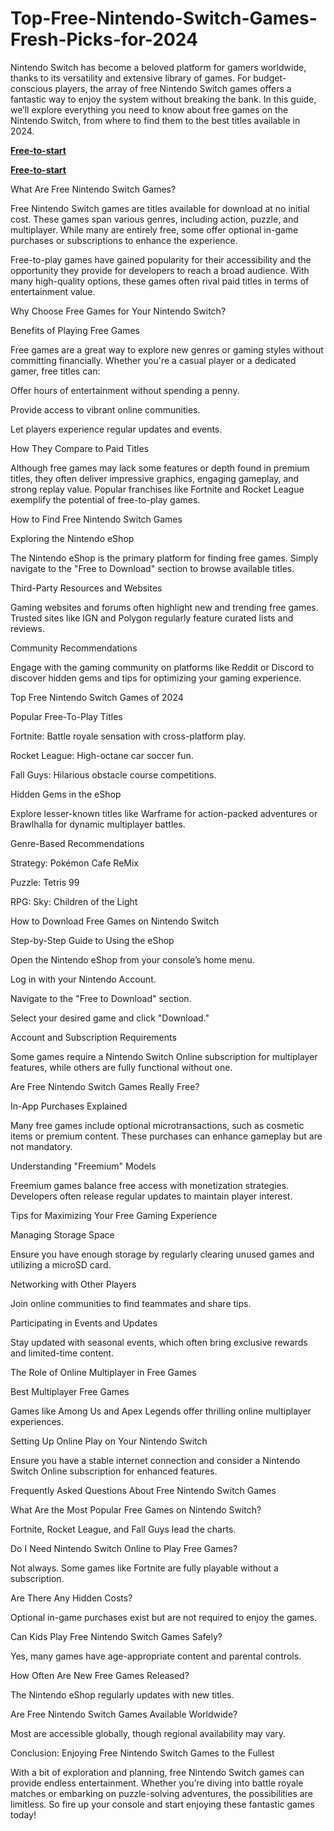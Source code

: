 # Top-Free-Nintendo-Switch-Games-Fresh-Picks-for-2024
Nintendo Switch has become a beloved platform for gamers worldwide, thanks to its versatility and extensive library of games. For budget-conscious players, the array of free Nintendo Switch games offers a fantastic way to enjoy the system without breaking the bank. In this guide, we’ll explore everything you need to know about free games on the Nintendo Switch, from where to find them to the best titles available in 2024.


**[Free-to-start](https://usaofferzon.com/nintendo)**



**[Free-to-start](https://usaofferzon.com/giftcard)**




What Are Free Nintendo Switch Games?

Free Nintendo Switch games are titles available for download at no initial cost. These games span various genres, including action, puzzle, and multiplayer. While many are entirely free, some offer optional in-game purchases or subscriptions to enhance the experience.

Free-to-play games have gained popularity for their accessibility and the opportunity they provide for developers to reach a broad audience. With many high-quality options, these games often rival paid titles in terms of entertainment value.

Why Choose Free Games for Your Nintendo Switch?

Benefits of Playing Free Games

Free games are a great way to explore new genres or gaming styles without committing financially. Whether you're a casual player or a dedicated gamer, free titles can:

Offer hours of entertainment without spending a penny.

Provide access to vibrant online communities.

Let players experience regular updates and events.

How They Compare to Paid Titles

Although free games may lack some features or depth found in premium titles, they often deliver impressive graphics, engaging gameplay, and strong replay value. Popular franchises like Fortnite and Rocket League exemplify the potential of free-to-play games.

How to Find Free Nintendo Switch Games

Exploring the Nintendo eShop

The Nintendo eShop is the primary platform for finding free games. Simply navigate to the "Free to Download" section to browse available titles.

Third-Party Resources and Websites

Gaming websites and forums often highlight new and trending free games. Trusted sites like IGN and Polygon regularly feature curated lists and reviews.

Community Recommendations

Engage with the gaming community on platforms like Reddit or Discord to discover hidden gems and tips for optimizing your gaming experience.

Top Free Nintendo Switch Games of 2024

Popular Free-To-Play Titles

Fortnite: Battle royale sensation with cross-platform play.

Rocket League: High-octane car soccer fun.

Fall Guys: Hilarious obstacle course competitions.

Hidden Gems in the eShop

Explore lesser-known titles like Warframe for action-packed adventures or Brawlhalla for dynamic multiplayer battles.

Genre-Based Recommendations

Strategy: Pokémon Cafe ReMix

Puzzle: Tetris 99

RPG: Sky: Children of the Light

How to Download Free Games on Nintendo Switch

Step-by-Step Guide to Using the eShop

Open the Nintendo eShop from your console’s home menu.

Log in with your Nintendo Account.

Navigate to the "Free to Download" section.

Select your desired game and click "Download."

Account and Subscription Requirements

Some games require a Nintendo Switch Online subscription for multiplayer features, while others are fully functional without one.

Are Free Nintendo Switch Games Really Free?

In-App Purchases Explained

Many free games include optional microtransactions, such as cosmetic items or premium content. These purchases can enhance gameplay but are not mandatory.

Understanding "Freemium" Models

Freemium games balance free access with monetization strategies. Developers often release regular updates to maintain player interest.

Tips for Maximizing Your Free Gaming Experience

Managing Storage Space

Ensure you have enough storage by regularly clearing unused games and utilizing a microSD card.

Networking with Other Players

Join online communities to find teammates and share tips.

Participating in Events and Updates

Stay updated with seasonal events, which often bring exclusive rewards and limited-time content.

The Role of Online Multiplayer in Free Games

Best Multiplayer Free Games

Games like Among Us and Apex Legends offer thrilling online multiplayer experiences.

Setting Up Online Play on Your Nintendo Switch

Ensure you have a stable internet connection and consider a Nintendo Switch Online subscription for enhanced features.

Frequently Asked Questions About Free Nintendo Switch Games

What Are the Most Popular Free Games on Nintendo Switch?

Fortnite, Rocket League, and Fall Guys lead the charts.

Do I Need Nintendo Switch Online to Play Free Games?

Not always. Some games like Fortnite are fully playable without a subscription.

Are There Any Hidden Costs?

Optional in-game purchases exist but are not required to enjoy the games.

Can Kids Play Free Nintendo Switch Games Safely?

Yes, many games have age-appropriate content and parental controls.

How Often Are New Free Games Released?

The Nintendo eShop regularly updates with new titles.

Are Free Nintendo Switch Games Available Worldwide?

Most are accessible globally, though regional availability may vary.

Conclusion: Enjoying Free Nintendo Switch Games to the Fullest

With a bit of exploration and planning, free Nintendo Switch games can provide endless entertainment. Whether you’re diving into battle royale matches or embarking on puzzle-solving adventures, the possibilities are limitless. So fire up your console and start enjoying these fantastic games today!
